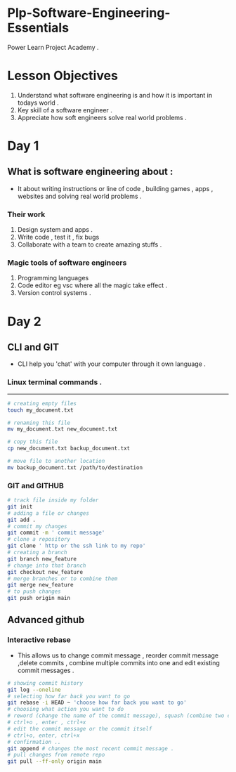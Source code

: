 # Plp-Software-Engineering-Essentials
Power Learn Project  Academy .

# Lesson Objectives 
1) Understand what software engineering is and how it is important in todays world .
2) Key skill of a software engineer .
3) Appreciate how soft engineers solve real world problems .
# Day 1
## What is software engineering about :
- It about writing instructions or line of code , building games , apps , websites and solving real world problems .
 
 ### Their work 
  1.  Design system and apps . 
  2. Write code , test it , fix bugs 
  3. Collaborate with a team to create amazing stuffs .

### Magic tools of software engineers 
  1. Programming languages 
  2. Code editor eg vsc where all the magic take effect .
  3. Version control systems .

# Day 2 
## CLI and GIT 
- CLI help you 'chat' with your computer through it own language .
### Linux terminal commands .
___
```bash
# creating empty files
touch my_document.txt

# renaming this file
mv my_document.txt new_document.txt

# copy this file
cp new_document.txt backup_document.txt 

# move file to another location
mv backup_document.txt /path/to/destination
```
### GIT and GITHUB 
```bash
# track file inside my folder 
git init 
# adding a file or changes 
git add .
# commit my changes 
git commit -m ' commit message'
# clone a repository 
git clone ' http or the ssh link to my repo'
# creating a branch 
git branch new_feature 
# change into that branch 
git checkout new_feature 
# merge branches or to combine them 
git merge new_feature 
# to push changes 
git push origin main 
```
## Advanced github 
###  Interactive rebase
- This allows us to change commit message , reorder commit message ,delete commits , combine multiple commits into one and edit existing commit messages .
```bash 
# showing commit history 
git log --oneline 
# selecting how far back you want to go 
git rebase -i HEAD ~ 'choose how far back you want to go'
# choosing what action you want to do 
# reword (change the name of the commit message), squash (combine two commit messages) 
# ctrl+o , enter , ctrl+x
# edit the commit message or the commit itself 
# ctrl+o, enter, ctrl+x
# confirmation ..
git append # changes the most recent commit message .
# pull changes from remote repo 
git pull --ff-only origin main
```